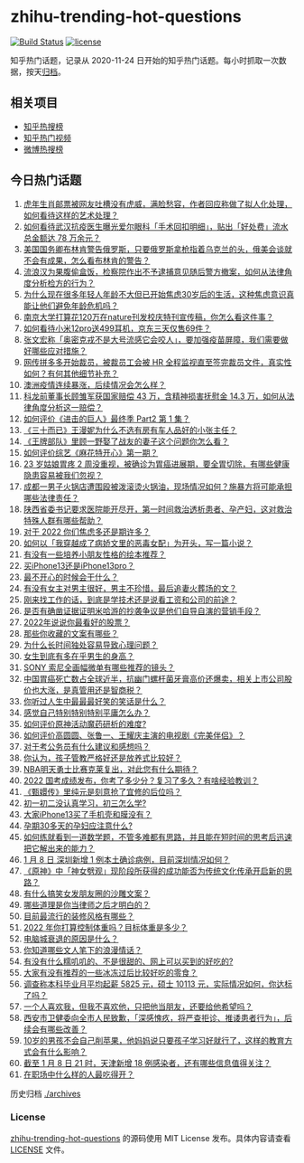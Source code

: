 # zhihu-trending-hot-questions

[![Build Status](https://github.com/justjavac/zhihu-trending-hot-questions/workflows/ci/badge.svg?branch=master)](https://github.com/justjavac/zhihu-trending-hot-questions/actions)
[![license](https://img.shields.io/github/license/justjavac/zhihu-trending-hot-questions)](https://github.com/justjavac/zhihu-trending-hot-questions/blob/master/LICENSE)

知乎热门话题，记录从 2020-11-24 日开始的知乎热门话题。每小时抓取一次数据，按天[归档](./archives)。

## 相关项目

- [知乎热搜榜](https://github.com/justjavac/zhihu-trending-top-search)
- [知乎热门视频](https://github.com/justjavac/zhihu-trending-hot-video)
- [微博热搜榜](https://github.com/justjavac/weibo-trending-hot-search)

## 今日热门话题

<!-- BEGIN -->
<!-- 最后更新时间 Mon Jan 10 2022 07:22:58 GMT+0800 (China Standard Time) -->

1. [虎年生肖邮票被网友吐槽没有虎威，满脸愁容，作者回应称做了拟人化处理，如何看待这样的艺术处理？](https://www.zhihu.com/question/510499800)
1. [如何看待武汉抗疫医生曝光爱尔眼科「手术回扣明细」，贴出「好处费」流水总金额达 78 万余元？](https://www.zhihu.com/question/510601488)
1. [美国国务卿布林肯警告俄罗斯，只要俄罗斯拿枪指着乌克兰的头，俄美会谈就不会有成果，怎么看布林肯的警告？](https://www.zhihu.com/question/510533533)
1. [流浪汉为果腹偷盒饭，检察院作出不予逮捕意见随后警方撤案，如何从法律角度分析检方的行为？](https://www.zhihu.com/question/510629451)
1. [为什么现在很多年轻人年龄不大但已开始焦虑30岁后的生活，这种焦虑意识真能让他们避免年龄危机吗？](https://www.zhihu.com/question/510489151)
1. [南京大学打算花120万在nature刊发校庆特刊宣传稿，你怎么看这件事？](https://www.zhihu.com/question/510629253)
1. [如何看待小米12pro送499耳机，京东三天仅售69件？](https://www.zhihu.com/question/510511515)
1. [张文宏称「奥密克戎不是大号流感它会咬人」，要加强疫苗屏障，我们需要做好哪些应对措施？](https://www.zhihu.com/question/510498421)
1. [网传拼多多开始裁员，被裁员工会被 HR 全程监视直至签完裁员文件，真实性如何？有何其他细节补充？](https://www.zhihu.com/question/510351399)
1. [澳洲疫情连续暴涨，后续情况会怎么样？](https://www.zhihu.com/question/510398142)
1. [科龙前董事长顾雏军获国家赔偿 43 万，含精神损害抚慰金 14.3 万，如何从法律角度分析这一赔偿？](https://www.zhihu.com/question/510436393)
1. [如何评价《进击的巨人》最终季 Part2 第 1 集？](https://www.zhihu.com/question/510608123)
1. [《三十而已》王漫妮为什么不选有房有车人品好的小张主任？](https://www.zhihu.com/question/499782129)
1. [《王牌部队》里顾一野娶了战友的妻子这个问题你怎么看？](https://www.zhihu.com/question/508897203)
1. [如何评价综艺《麻花特开心》第一期？](https://www.zhihu.com/question/510541512)
1. [23 岁姑娘胃疼 2 周没重视，被确诊为胃癌进展期，要全胃切除，有哪些健康隐患容易被我们忽视？](https://www.zhihu.com/question/510318978)
1. [成都一男子火锅店遭围殴被泼滚烫火锅油，现场情况如何？施暴方将可能承担哪些法律责任？](https://www.zhihu.com/question/510520861)
1. [陕西省委书记要求医院能开尽开，第一时间救治透析患者、孕产妇，这对救治特殊人群有哪些帮助？](https://www.zhihu.com/question/510236183)
1. [对于 2022 你们焦虑多还是期许多？](https://www.zhihu.com/question/508038439)
1. [如何以「我穿越成了病娇文里的恶毒女配」为开头，写一篇小说？](https://www.zhihu.com/question/463353580)
1. [有没有一些培养小朋友性格的绘本推荐？](https://www.zhihu.com/question/300712903)
1. [买iPhone13还是iPhone13pro？](https://www.zhihu.com/question/488331283)
1. [最不开心的时候会干什么？](https://www.zhihu.com/question/508224001)
1. [有没有女主对男主很好，男主不珍惜，最后追妻火葬场的文？](https://www.zhihu.com/question/486951141)
1. [刚来找工作的话，到底是学技术还是说看工资和公司的前途？](https://www.zhihu.com/question/510010855)
1. [是否有确凿证据证明米哈游的抄袭争议是他们自导自演的营销手段？](https://www.zhihu.com/question/510407165)
1. [2022年说说你最看好的股票？](https://www.zhihu.com/question/509663561)
1. [那些你收藏的文案有哪些？](https://www.zhihu.com/question/509362722)
1. [为什么长时间独处容易导致心理问题？](https://www.zhihu.com/question/507178360)
1. [女生到底有多在乎男生的身高？](https://www.zhihu.com/question/285460204)
1. [SONY 索尼全画幅微单有哪些推荐的镜头？](https://www.zhihu.com/question/49894365)
1. [中国胃癌死亡数占全球近半，抗幽门螺杆菌牙膏高价还爆卖，相关上市公司股价也大涨，是真管用还是智商税？](https://www.zhihu.com/question/510386992)
1. [你听过人生中最最最好笑的笑话是什么？](https://www.zhihu.com/question/495851169)
1. [感觉自己特别特别特别平庸怎么办？](https://www.zhihu.com/question/509727686)
1. [如何评价原神活动魔药研析的难度?](https://www.zhihu.com/question/510569069)
1. [如何评价高圆圆、张鲁一、王耀庆主演的电视剧《完美伴侣》？](https://www.zhihu.com/question/509996949)
1. [对于考公务员有什么建议和感想吗？](https://www.zhihu.com/question/501610064)
1. [你认为，孩子管教严格好还是放养式比较好？](https://www.zhihu.com/question/509975605)
1. [NBA明天勇士比赛克莱复出，对此您有什么期待？](https://www.zhihu.com/question/510609498)
1. [2022 国考成绩发布，你考了多少分？复习了多久？有啥经验教训？](https://www.zhihu.com/question/510680793)
1. [《甄嬛传》里纯元是刻意抢了宜修的后位吗？](https://www.zhihu.com/question/52481401)
1. [初一初二没认真学习，初三怎么学?](https://www.zhihu.com/question/509700019)
1. [大家iPhone13买了手机壳和膜没有？](https://www.zhihu.com/question/486376339)
1. [孕期30多天的孕妇应注意什么?](https://www.zhihu.com/question/502067478)
1. [如何练就看到一道数学题，不管多难都有思路，并且能在短时间的思考后迅速把它解出来的能力？](https://www.zhihu.com/question/503223536)
1. [1 月 8 日 深圳新增 1 例本土确诊病例，目前深圳情况如何？](https://www.zhihu.com/question/510433490)
1. [《原神》中「神女劈观」现阶段所获得的成功能否为传统文化传承开启新的思路？](https://www.zhihu.com/question/510406161)
1. [有什么搞笑女发朋友圈的沙雕文案？](https://www.zhihu.com/question/509565706)
1. [哪些道理是你当律师之后才明白的？](https://www.zhihu.com/question/437922823)
1. [目前最流行的装修风格有哪些？](https://www.zhihu.com/question/447166202)
1. [2022 年你打算控制体重吗？目标体重是多少？](https://www.zhihu.com/question/509821392)
1. [电脑城衰退的原因是什么？](https://www.zhihu.com/question/509382596)
1. [你知道哪些文人笔下的浪漫情话？](https://www.zhihu.com/question/504309502)
1. [有没有什么糯叽叽的、不是很甜的、网上可以买到的好吃的?](https://www.zhihu.com/question/356671888)
1. [大家有没有推荐的一些冰冻过后比较好吃的零食？](https://www.zhihu.com/question/498510646)
1. [调查称本科毕业月平均起薪 5825 元，硕士 10113 元，实际情况如何，你达标了吗？](https://www.zhihu.com/question/509933526)
1. [一个人喜欢我，但我不喜欢他，只把他当朋友，还要给他希望吗？](https://www.zhihu.com/question/509020504)
1. [西安市卫健委向全市人民致歉，「深感愧疚，将严查拒诊、推诿患者行为」，后续会有哪些改善？](https://www.zhihu.com/question/510361409)
1. [10岁的男孩不会自己削苹果，他妈妈说只要孩子学习好就行了，这样的教育方式会有什么影响？](https://www.zhihu.com/question/503220207)
1. [截至 1 月 8 日 21 时，天津新增 18 例感染者，还有哪些信息值得关注？](https://www.zhihu.com/question/510555957)
1. [在职场中什么样的人最吃得开？](https://www.zhihu.com/question/501938696)

<!-- END -->

历史归档 [./archives](./archives)

### License

[zhihu-trending-hot-questions](https://github.com/justjavac/zhihu-trending-hot-questions)
的源码使用 MIT License 发布。具体内容请查看 [LICENSE](./LICENSE) 文件。
